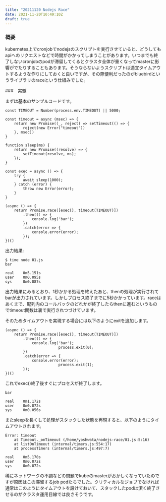 ```yaml
---
title: "20211120 Nodejs Race"
date: 2021-11-20T10:49:10Z
draft: true
---
```


### 概要

kubernetes上でcronjobでnodejsのスクリプトを実行させていると、どうしてもapiへのリクエストなどで時間がかかってしまうことがあります。いつまでも終了しないcronjobのpodが滞留してくるとクラスタ全体が重くなってmasterに影響がでたりすることもあります。そうならないようスクリプトは適宜タイムアウトするような作りにしておくと良いですが、その際便利だったのがbluebirdというライブラリのraceという仕組みでした。

###　実験

まずは基本のサンプルコードです。

```
const TIMEOUT = Number(process.env.TIMEOUT) || 5000;

const timeout = async (msec) => {
    return new Promise((_, reject) => setTimeout(() => {
        reject(new Error("timeout"))
    }, msec))
}

function sleep(ms) {
    return new Promise((resolve) => {
        setTimeout(resolve, ms);
    });
}

const exec = async () => {
    try {
        await sleep(1000);
    } catch (error) {
        throw new Error(error);
    }
}

(async () => {
    return Promise.race([exec(), timeout(TIMEOUT)])
        .then(() => {
            console.log('bar');
        })
        .catch(error => {
            console.error(error);
        });
})()
```

出力結果:
```
$ time node 01.js
bar

real    0m5.151s
user    0m0.095s
sys     0m0.087s
```

出力結果にみるとおり、1秒かかる処理を終えたあと、thenの処理が実行されてbarが出力されています。しかしプロセス終了までに5秒かかっています。raceはあくまで、配列内のコールバックのどれかが終了したらthenに進むというものでtimeout関数は裏で実行されつづけています。

そのためタイムアウトを実現する場合には以下のようにexitを追加します。

```
(async () => {
    return Promise.race([exec(), timeout(TIMEOUT)])
        .then(() => {
            console.log('bar');
						process.exit(0);
        })
        .catch(error => {
            console.error(error);
						process.exit(1);
        });
})()
```

これでexec()終了後すぐにプロセスが終了します。

```
bar

real    0m1.172s
user    0m0.072s
sys     0m0.056s
```

またsleepを長くして処理がスタックした状態を再現すると、以下のようにタイムアウトされます。

```
Error: timeout
    at Timeout._onTimeout (/home/yoshwata/nodejs-race/01.js:5:16)
    at listOnTimeout (internal/timers.js:554:17)
    at processTimers (internal/timers.js:497:7)

real    0m5.170s
user    0m0.072s
sys     0m0.072s
```

稀にネットワークの不調などの問題でkubeのmasterがおかしくなっていたのですが原因はこの滞留するjob podたちでした。クリティカルなジョブでなければ通常はこのようにタイムアウトを設けておいて、スタックしたpodは潔く終了させるのがクラスタ運用目線では良さそうです。
